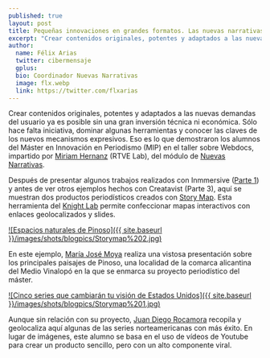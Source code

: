 ```yaml
---
published: true
layout: post
title: Pequeñas innovaciones en grandes formatos. Las nuevas narrativas de los alumnos del MIP (2)&#58 Storymap
excerpt: "Crear contenidos originales, potentes y adaptados a las nuevas demandas del usuario ya es posible sin una gran inversión técnica ni económica. Sólo hace falta iniciativa, dominar algunas herramientas y conocer las claves de los nuevos mecanismos expresivos. Eso es lo que aprenden los alumnos del Máster en Innovación en Periodismo (MIP)."
author:
  name: Félix Arias
  twitter: cibermensaje
  gplus:  
  bio: Coordinador Nuevas Narrativas
  image: flx.webp
  link: https://twitter.com/flxarias
---
```

Crear contenidos originales, potentes y adaptados a las nuevas demandas del usuario ya es posible sin una gran inversión técnica ni económica. Sólo hace falta iniciativa, dominar algunas herramientas y conocer las claves de los nuevos mecanismos expresivos. Eso es lo que demostraron los alumnos del Máster en Innovación en Periodismo (MIP) en el taller sobre Webdocs, impartido por [Miriam Hernanz](https://twitter.com/miriamhernanz) (RTVE Lab), del módulo de [Nuevas Narrativas](http://mip.umh.es/planestudios.html).

Después de presentar algunos trabajos realizados con Inmmersive ([Parte 1](http://mip.umh.es/blog/2015/07/05/innovacion-narrativas-formatos/)) y antes de ver otros ejemplos hechos con Creatavist (Parte 3), aquí se muestran dos productos periodísticos creados con [Story Map](https://storymap.knightlab.com/). Esta herramienta del [Knight Lab](http://mip.umh.es/blog/2015/05/20/frontera-innovacion-knightlab/) permite confeccionar mapas interactivos con enlaces geolocalizados y slides.

[![Espacios naturales de Pinoso]({{ site.baseurl }}/images/shots/blogpics/Storymap%202.jpg)](http://s3.amazonaws.com/uploads.knightlab.com/storymapjs/8b55a79c69a89b4d3827d6e076befb0f/espacios-naturales-de-pinoso/draft.html)

En este ejemplo, [María José Moya](https://twitter.com/majosmv) realiza una vistosa presentación sobre los principales paisajes de Pinoso, una localidad de la comarca alicantina del Medio Vinalopó en la que se enmarca su proyecto periodístico del máster.

[![Cinco series que cambiarán tu visión de Estados Unidos]({{ site.baseurl }}/images/shots/blogpics/Storymap%201.jpg)](http://s3.amazonaws.com/uploads.knightlab.com/storymapjs/a088a877f2a59e400990f23581c1ce63/cinco-series-que-cambiaran-tu-vision-de-eeuu/index.html)

Aunque sin relación con su proyecto, [Juan Diego Rocamora](https://twitter.com/jico1) recopila y geolocaliza aquí algunas de las series norteamericanas con más éxito. En lugar de imágenes, este alumno se basa en el uso de vídeos de Youtube para crear un producto sencillo, pero con un alto componente viral.